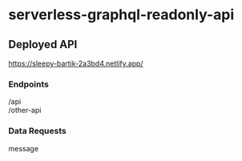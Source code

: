 # serverless-graphql-readonly-api

## Deployed API
https://sleepy-bartik-2a3bd4.netlify.app/

### Endpoints
/api  
/other-api

### Data Requests
message
